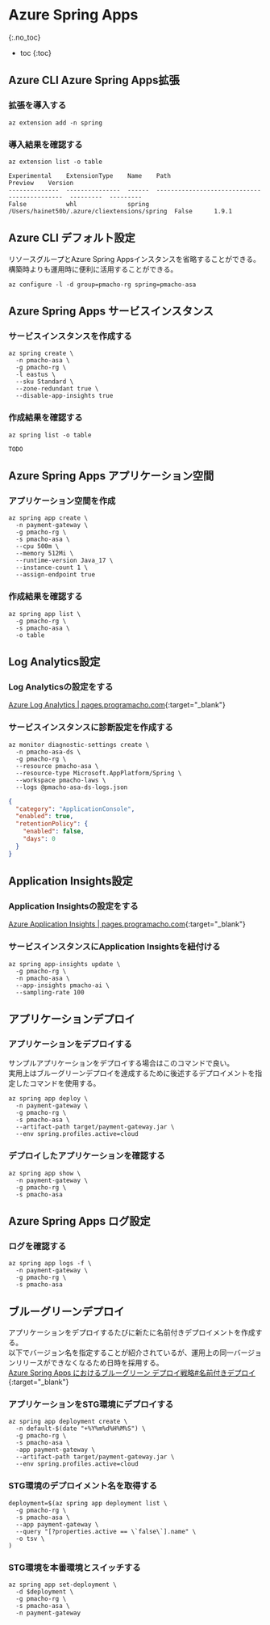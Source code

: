 # Azure Spring Apps
{:.no_toc}

* toc
{:toc}

## Azure CLI Azure Spring Apps拡張
### 拡張を導入する
```shell
az extension add -n spring
```

### 導入結果を確認する
```shell
az extension list -o table
```
```
Experimental    ExtensionType    Name    Path                                          Preview    Version
--------------  ---------------  ------  --------------------------------------------  ---------  ---------
False           whl              spring  /Users/hainet50b/.azure/cliextensions/spring  False      1.9.1
```

## Azure CLI デフォルト設定
リソースグループとAzure Spring Appsインスタンスを省略することができる。  
構築時よりも運用時に便利に活用することができる。
```shell
az configure -l -d group=pmacho-rg spring=pmacho-asa
```

## Azure Spring Apps サービスインスタンス
### サービスインスタンスを作成する
```shell
az spring create \
  -n pmacho-asa \
  -g pmacho-rg \
  -l eastus \
  --sku Standard \
  --zone-redundant true \
  --disable-app-insights true
```

### 作成結果を確認する
```shell
az spring list -o table
```
```
TODO
```

## Azure Spring Apps アプリケーション空間
### アプリケーション空間を作成
```shell
az spring app create \
  -n payment-gateway \
  -g pmacho-rg \
  -s pmacho-asa \
  --cpu 500m \
  --memory 512Mi \
  --runtime-version Java_17 \
  --instance-count 1 \
  --assign-endpoint true
```

### 作成結果を確認する
```shell
az spring app list \
  -g pmacho-rg \
  -s pmacho-asa \
  -o table
```

## Log Analytics設定
### Log Analyticsの設定をする
[Azure Log Analytics | pages.programacho.com](https://pages.programacho.com/azure/azure-log-analytics){:target="_blank"}

### サービスインスタンスに診断設定を作成する
```shell
az monitor diagnostic-settings create \
  -n pmacho-asa-ds \
  -g pmacho-rg \
  --resource pmacho-asa \
  --resource-type Microsoft.AppPlatform/Spring \
  --workspace pmacho-laws \
  --logs @pmacho-asa-ds-logs.json
```
```json:pmacho-asa-ds-logs.json
{
  "category": "ApplicationConsole",
  "enabled": true,
  "retentionPolicy": {
    "enabled": false,
    "days": 0
  }
}
```

## Application Insights設定
### Application Insightsの設定をする
[Azure Application Insights | pages.programacho.com](https://pages.programacho.com/azure/azure-application-insights){:target="_blank"}

### サービスインスタンスにApplication Insightsを紐付ける
```shell
az spring app-insights update \
  -g pmacho-rg \
  -n pmacho-asa \
  --app-insights pmacho-ai \
  --sampling-rate 100
```

## アプリケーションデプロイ
### アプリケーションをデプロイする
サンプルアプリケーションをデプロイする場合はこのコマンドで良い。  
実用上はブルーグリーンデプロイを達成するために後述するデプロイメントを指定したコマンドを使用する。
```shell
az spring app deploy \
  -n payment-gateway \
  -g pmacho-rg \
  -s pmacho-asa \
  --artifact-path target/payment-gateway.jar \
  --env spring.profiles.active=cloud
```

### デプロイしたアプリケーションを確認する
```shell
az spring app show \
  -n payment-gateway \
  -g pmacho-rg \
  -s pmacho-asa
```

## Azure Spring Apps ログ設定
### ログを確認する
```shell
az spring app logs -f \
  -n payment-gateway \
  -g pmacho-rg \
  -s pmacho-asa
```

## ブルーグリーンデプロイ
アプリケーションをデプロイするたびに新たに名前付きデプロイメントを作成する。  
以下でバージョン名を指定することが紹介されているが、運用上の同一バージョンリリースができなくなるため日時を採用する。  
[Azure Spring Apps におけるブルーグリーン デプロイ戦略#名前付きデプロイ](https://learn.microsoft.com/ja-jp/azure/spring-apps/concepts-blue-green-deployment-strategies#named-deployments){:target="_blank"}

### アプリケーションをSTG環境にデプロイする
```shell
az spring app deployment create \
  -n default-$(date "+%Y%m%d%H%M%S") \
  -g pmacho-rg \
  -s pmacho-asa \
  -app payment-gateway \
  --artifact-path target/payment-gateway.jar \
  --env spring.profiles.active=cloud
```

### STG環境のデプロイメント名を取得する
```shell
deployment=$(az spring app deployment list \
  -g pmacho-rg \
  -s pmacho-asa \
  --app payment-gateway \
  --query "[?properties.active == \`false\`].name" \
  -o tsv \
)
```

### STG環境を本番環境とスイッチする
```shell
az spring app set-deployment \
  -d $deployment \
  -g pmacho-rg \
  -s pmacho-asa \
  -n payment-gateway
```
